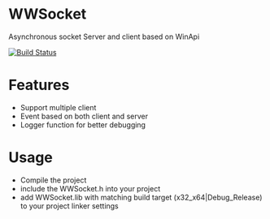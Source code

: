 # WWSocket

Asynchronous socket Server and client based on WinApi

[![Build Status](https://travis-ci.org/joemccann/dillinger.svg?branch=master)](https://travis-ci.org/joemccann/dillinger)
# Features
- Support multiple client
- Event based on both client and server
- Logger function for better debugging

# Usage
- Compile the project
- include the WWSocket.h into your project
- add WWSocket.lib with matching build target (x32_x64|Debug_Release) to your project linker settings
